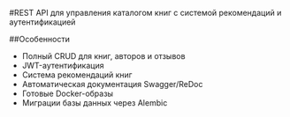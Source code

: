 #REST API для управления каталогом книг с системой рекомендаций и аутентификацией

##Особенности
- Полный CRUD для книг, авторов и отзывов
- JWT-аутентификация
- Система рекомендаций книг
- Автоматическая документация Swagger/ReDoc
- Готовые Docker-образы
- Миграции базы данных через Alembic
